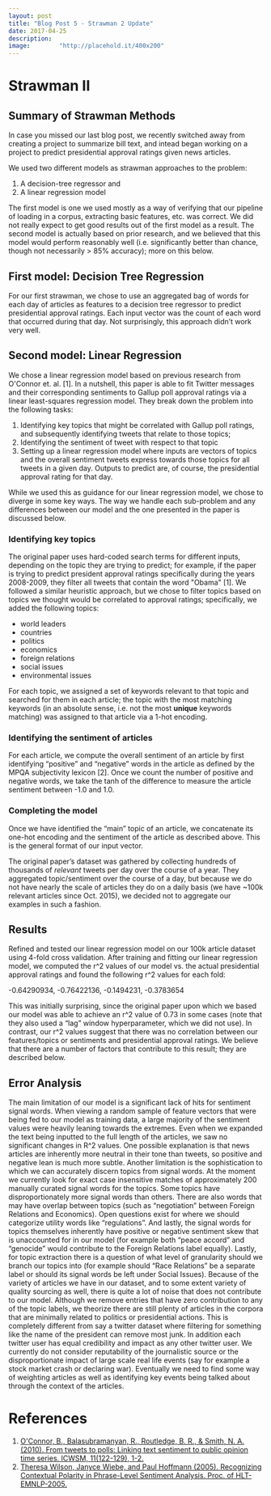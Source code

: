 ```yaml
---
layout: post
title: "Blog Post 5 - Strawman 2 Update"
date: 2017-04-25
description:
image:        "http://placehold.it/400x200"
---
```


# Strawman II

## Summary of Strawman Methods

In case you missed our last blog post, we recently switched away from creating a project to summarize bill text,
and intead began working on a project to predict presidential approval ratings given news articles.

We used two different models as strawman approaches to the problem:

1. A decision-tree regressor and
2. A linear regression model

The first model is one we used mostly as a way of verifying that our pipeline of loading in a corpus, extracting
basic features, etc. was correct. We did not really expect to get good results out of the first model as a result.
The second model is actually based on prior research, and we believed that this model would perform reasonably well
(i.e. significantly better than chance, though not necessarily > 85% accuracy); more on this below.

## First model: Decision Tree Regression

For our first strawman, we chose to use an aggregated bag of words for each day of articles as features to a decision tree regressor to predict presidential approval ratings. Each input vector was the count of each word that occurred during that day. Not surprisingly, this approach didn’t work very well.

## Second model: Linear Regression

We chose a linear regression model based on previous research from O'Connor et. al. [1]. In a nutshell, this paper
is able to fit Twitter messages and their corresponding sentiments to Gallup poll approval ratings via a linear
least-squares regression model. They break down the problem into the following tasks:

1. Identifying key topics that might be correlated with Gallup poll ratings, and subsequently identifying tweets that
   relate to those topics;
2. Identifying the sentiment of tweet with respect to that topic
3. Setting up a linear regression model where inputs are vectors of topics and the overall sentiment tweets express
   towards those topics for all tweets in a given day. Outputs to predict are, of course, the presidential approval
   rating for that day.

While we used this as guidance for our linear regression model, we chose to diverge in some key ways. The way we handle
each sub-problem and any differences between our model and the one presented in the paper is discussed below.

### Identifying key topics
The original paper uses hard-coded search terms for different inputs, depending on the topic they are trying to predict;
for example, if the paper is trying to predict president approval ratings specifically during the years 2008-2009,
they filter all tweets that contain the word "Obama" [1]. We followed a similar heuristic approach, but we chose to filter
topics based on topics we thought would be correlated to approval ratings; specifically, we added the following topics:

* world leaders
* countries
* politics
* economics
* foreign relations
* social issues
* environmental issues

For each topic, we assigned a set of keywords relevant to that topic and searched for them in each article; the
topic with the most matching keywords (in an absolute sense, i.e. not the most **unique** keywords matching)
was assigned to that article via a 1-hot encoding.

### Identifying the sentiment of articles
For each article, we compute the overall sentiment of an article by first identifying “positive” and “negative” words in the article as defined by the MPQA subjectivity lexicon [2]. Once we count the number of positive and negative words, we take the tanh of the difference to measure the article sentiment between -1.0 and 1.0.

### Completing the model
Once we have identified the “main” topic of an article, we concatenate its one-hot encoding and the sentiment of the article as described above. This is the general format of our input vector.

The original paper’s dataset was gathered by collecting hundreds of thousands of *relevant* tweets per day over the course of a year. They aggregated topic/sentiment over the course of a day, but because we do not have nearly the scale of articles they do on a daily basis (we have ~100k relevant articles since Oct. 2015), we decided not to aggregate our examples in such a fashion.

## Results

Refined and tested our linear regression model on our 100k article dataset using 4-fold cross validation. After training and fitting our linear regression model, we computed the r^2 values of our model vs. the actual presidential approval ratings and found the following r^2 values for each fold:

-0.64290934, -0.76422136, -0.1494231, -0.3783654

This was initially surprising, since the original paper upon which we based our model was able to achieve an r^2 value of 0.73 in some cases (note that they also used a “lag” window hyperparameter, which we did not use). In contrast, our r^2 values suggest that there was no correlation between our features/topics or sentiments and presidential approval ratings. We believe that there are a number of factors that contribute to this result; they are described below.

## Error Analysis

The main limitation of our model is a significant lack of hits for sentiment signal words. When viewing a random sample of feature vectors that were being fed to our model as training data, a large majority of the sentiment values were heavily leaning towards the extremes. Even when we expanded the text being inputted to the full length of the articles, we saw no significant changes in R^2 values. One possible explanation is that news articles are inherently more neutral in their tone than tweets, so positive and negative lean is much more subtle. 
Another limitation is the sophistication to which we can accurately discern topics from signal words. At the moment we currently look for exact case insensitive matches of approximately 200 manually curated signal words for the topics. Some topics have disproportionately more signal words than others. There are also words that may have overlap between topics (such as “negotiation” between Foreign Relations and Economics). Open questions exist for where we should categorize utility words like “regulations”. And lastly, the signal words for topics themselves inherently have positive or negative sentiment skew that is unaccounted for in our model (for example both “peace accord” and “genocide” would contribute to the Foreign Relations label equally). Lastly, for topic extraction there is a question of what level of granularity should we branch our topics into (for example should “Race Relations” be a separate label or should its signal words be left under Social Issues).
Because of the variety of articles we have in our dataset, and to some extent variety of quality sourcing as well, there is quite a lot of noise that does not contribute to our model. Although we remove entries that have zero contribution to any of the topic labels, we theorize there are still plenty of articles in the corpora that are minimally related to politics or presidential actions. This is completely different from say a twitter dataset where filtering for something like the name of the president can remove most junk. In addition each twitter user has equal credibility and impact as any other twitter user. We currently do not consider reputability of the journalistic source or the disproportionate impact of large scale real life events (say for example a stock market crash or declaring war). Eventually we need to find some way of weighting articles as well as identifying key events being talked about through the context of the articles. 

# References

1. [O'Connor, B., Balasubramanyan, R., Routledge, B. R., & Smith, N. A. (2010). From tweets to polls: Linking text sentiment to public opinion time series. ICWSM, 11(122-129), 1-2.](https://homes.cs.washington.edu/~nasmith/papers/oconnor+balasubramanyan+routledge+smith.icwsm10.pdf)
2. [Theresa Wilson, Janyce Wiebe, and Paul Hoffmann (2005). Recognizing Contextual Polarity in Phrase-Level Sentiment Analysis. Proc. of HLT-EMNLP-2005.](https://asethi77.github.io/StateOfTheMedia/2017/04/25/blog-post-five/)
